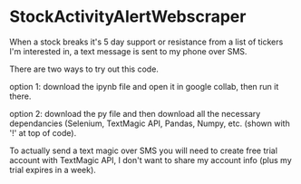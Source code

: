 # StockActivityAlertWebscraper
When a stock breaks it's 5 day support or resistance from a list of tickers I'm interested in, a text message is sent to my phone over SMS.

There are two ways to try out this code.

option 1: download the ipynb file and open it in google collab, then run it there.

option 2: download the py file and then download all the necessary dependancies (Selenium, TextMagic API, Pandas, Numpy, etc. (shown with '!' at top of code).

To actually send a text magic over SMS you will need to create free trial account with TextMagic API, I don't want to share my account info (plus my trial expires in a week).
